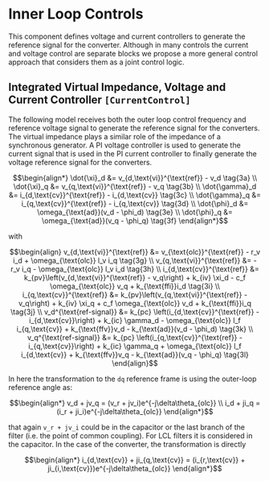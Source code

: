 # Inner Loop Controls

This component defines voltage and current controllers to generate the reference signal
for the converter. Although in many controls the current and voltage control are separate blocks
we propose a more general control approach that considers them as a joint control logic.

## Integrated Virtual Impedance, Voltage and Current Controller ```[CurrentControl]```

The following model receives both the outer loop control frequency and reference voltage
signal to generate the reference signal for the converters. The virtual impedance plays a
similar role of the impedance of a synchronous generator. A PI voltage controller is used
to generate the current signal that is used in the PI current controller to finally generate
the voltage reference signal for the converters.

```math
\begin{align*}
    \dot{\xi}_d &= v_{d,\text{vi}}^{\text{ref}} - v_d \tag{3a} \\
    \dot{\xi}_q &= v_{q,\text{vi}}^{\text{ref}} - v_q \tag{3b} \\
    \dot{\gamma}_d &= i_{d,\text{cv}}^{\text{ref}} - i_{d,\text{cv}} \tag{3c} \\
    \dot{\gamma}_q &= i_{q,\text{cv}}^{\text{ref}} - i_{q,\text{cv}} \tag{3d} \\
    \dot{\phi}_d &= \omega_{\text{ad}}(v_d - \phi_d) \tag{3e} \\
    \dot{\phi}_q &= \omega_{\text{ad}}(v_q - \phi_q) \tag{3f}
\end{align*}
```

with

```math
\begin{align}
    v_{d,\text{vi}}^{\text{ref}} &= v_{\text{olc}}^{\text{ref}} - r_v i_d + \omega_{\text{olc}} l_v i_q \tag{3g} \\
    v_{q,\text{vi}}^{\text{ref}} &= - r_v i_q - \omega_{\text{olc}} l_v i_d \tag{3h} \\
    i_{d,\text{cv}}^{\text{ref}} &= k_{pv}\left(v_{d,\text{vi}}^{\text{ref}} - v_q\right) + k_{iv} \xi_d - c_f \omega_{\text{olc}} v_q + k_{\text{ffi}}i_d \tag{3i} \\
    i_{q,\text{cv}}^{\text{ref}} &= k_{pv}\left(v_{q,\text{vi}}^{\text{ref}} - v_q\right) + k_{iv} \xi_q + c_f \omega_{\text{olc}} v_d + k_{\text{ffi}}i_q \tag{3j} \\
    v_d^{\text{ref-signal}} &= k_{pc} \left(i_{d,\text{cv}}^{\text{ref}} - i_{d,\text{cv}}\right) + k_{ic} \gamma_d - \omega_{\text{olc}} l_f i_{q,\text{cv}} + k_{\text{ffv}}v_d - k_{\text{ad}}(v_d - \phi_d) \tag{3k} \\
    v_q^{\text{ref-signal}} &= k_{pc} \left(i_{q,\text{cv}}^{\text{ref}} - i_{q,\text{cv}}\right) + k_{ic} \gamma_q + \omega_{\text{olc}} l_f i_{d,\text{cv}} + k_{\text{ffv}}v_q - k_{\text{ad}}(v_q - \phi_q) \tag{3l}
\end{align}
```

In here the transformation to the ``dq`` reference frame is using the outer-loop reference angle as:

```math
\begin{align*}
v_d + jv_q = (v_r + jv_i)e^{-j\delta\theta_{olc}} \\
i_d + ji_q = (i_r + ji_i)e^{-j\delta\theta_{olc}}
\end{align*}
```

that again ``v_r + jv_i`` could be in the capacitor or the last branch of the filter (i.e.
the point of common coupling). For LCL filters it is considered in the capacitor. In the case
of the converter, the transformation is directly

```math
\begin{align*}
i_{d,\text{cv}} + ji_{q,\text{cv}} = (i_{r,\text{cv}} + ji_{i,\text{cv}})e^{-j\delta\theta_{olc}}
\end{align*}
```
